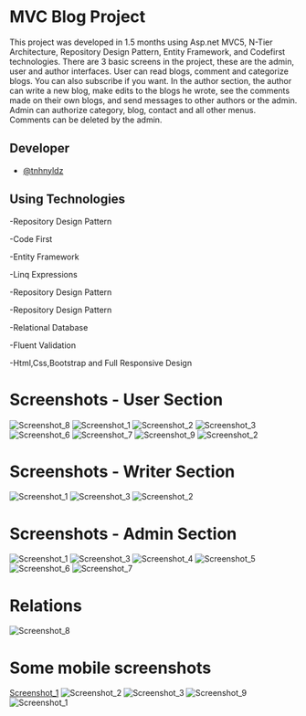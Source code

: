  # MVC Blog Project


This project was developed in 1.5 months using Asp.net MVC5, N-Tier Architecture, Repository Design Pattern, Entity Framework, and Codefirst technologies. There are 3 basic screens in the project, these are the admin, user and author interfaces. User can read blogs, comment and categorize blogs. You can also subscribe if you want. In the author section, the author can write a new blog, make edits to the blogs he wrote, see the comments made on their own blogs, and send messages to other authors or the admin. Admin can authorize category, blog, contact and all other menus. Comments can be deleted by the admin.

## Developer

- [@tnhnyldz](https://www.github.com/tnhnyldz)


## Using Technologies

-Repository Design Pattern

-Code First

-Entity Framework

-Linq Expressions

-Repository Design Pattern

-Repository Design Pattern

-Relational Database

-Fluent Validation

-Html,Css,Bootstrap and Full Responsive Design

# Screenshots - User Section

![Screenshot_8](https://user-images.githubusercontent.com/44006959/179374186-be2d9101-cddc-485a-b2c0-4c62f55cc0b9.png)
![Screenshot_1](https://user-images.githubusercontent.com/44006959/179374197-24467fbe-67b4-4b43-ac50-c04a896144a8.png)
![Screenshot_2](https://user-images.githubusercontent.com/44006959/179374208-defe38aa-369b-42fc-a53b-ee8444a4bc5e.png)
![Screenshot_3](https://user-images.githubusercontent.com/44006959/179374210-e9d58afb-7d59-4655-b6ca-4255dce2401e.png)
![Screenshot_6](https://user-images.githubusercontent.com/44006959/179374216-45b85a96-a647-4067-928a-342475c967fc.png)
![Screenshot_7](https://user-images.githubusercontent.com/44006959/179374226-2a6b5b56-7167-4308-bc62-6bb358dff2ce.png)
![Screenshot_9](https://user-images.githubusercontent.com/44006959/179374230-684cd680-54d7-41d3-9282-3679cbc73d18.png)
![Screenshot_2](https://user-images.githubusercontent.com/44006959/179374336-7e0ee260-c1d4-4ca7-b983-b33f41b49b20.png)

# Screenshots - Writer Section
![Screenshot_1](https://user-images.githubusercontent.com/44006959/179374284-2aedcb48-4c27-4c6f-9dd0-5fdaef2a4d58.png)
![Screenshot_3](https://user-images.githubusercontent.com/44006959/179374289-dd9d3cf8-0b4a-466e-9e75-da2b21f1abe8.png)
![Screenshot_2](https://user-images.githubusercontent.com/44006959/179374292-361bcec0-89b4-4bb0-8a51-e067a30d1dda.png)
# Screenshots - Admin Section
![Screenshot_1](https://user-images.githubusercontent.com/44006959/179374338-db422a55-9622-40a2-9365-58314c80fc2a.png)
![Screenshot_3](https://user-images.githubusercontent.com/44006959/179374340-80701ab4-9a54-4863-964f-7165d6829deb.png)
![Screenshot_4](https://user-images.githubusercontent.com/44006959/179374343-62ee8200-b200-4a1c-9728-a7a93529f833.png)
![Screenshot_5](https://user-images.githubusercontent.com/44006959/179374346-3bbd6f9b-49e7-44b3-8716-351223497706.png)
![Screenshot_6](https://user-images.githubusercontent.com/44006959/179374348-bd1c569f-e106-4c11-9438-c638bef6035a.png)
![Screenshot_7](https://user-images.githubusercontent.com/44006959/179374351-731a326e-eef6-4ea7-8a23-953d37217712.png)
# Relations
![Screenshot_8](https://user-images.githubusercontent.com/44006959/179374383-3aebe5b7-4c41-4a4d-9468-fe8370e4c942.png)
# Some mobile screenshots
[Screenshot_1](https://user-images.githubusercontent.com/44006959/179374469-3170a1b5-ab8b-49e5-b229-cc1670e98fdd.png)
![Screenshot_2](https://user-images.githubusercontent.com/44006959/179374474-54d5017b-7177-43f1-945b-4f3c5f5ba89d.png)
![Screenshot_3](https://user-images.githubusercontent.com/44006959/179374476-ce36a5ec-c83d-44b8-9026-795e0eb5c3cc.png)
![Screenshot_9](https://user-images.githubusercontent.com/44006959/179374480-def3b0ca-7f4f-4e97-8cbf-7538f057ec5e.png)
![Screenshot_1](https://user-images.githubusercontent.com/44006959/179374495-0d4601f5-bcd7-4971-80ac-c18c0d782dbd.png)




